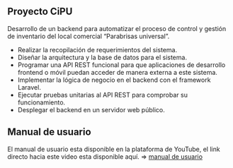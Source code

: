 
## Proyecto CiPU

Desarrollo de un backend para automatizar el proceso de control y gestión de inventario del local comercial “Parabrisas universal”.

- Realizar la recopilación de requerimientos del sistema.
- Diseñar la arquitectura y la base de datos para el sistema.
- Programar una API REST funcional para que aplicaciones de desarrollo frontend o móvil puedan acceder de manera externa a este sistema.
- Implementar la lógica de negocio en el backend con el framework Laravel.
- Ejecutar pruebas unitarias al API REST para comprobar su funcionamiento.
- Desplegar el backend en un servidor web público.

## Manual de usuario

El manual de usuario esta disponible en la plataforma de YouTube, el link directo hacia este video esta disponible aquí. => [manual de usuario](https://youtu.be/OlmJLg6xbV0) 




